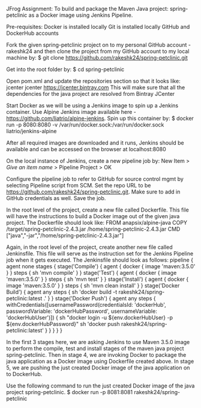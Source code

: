 JFrog Assignment: To build and package the Maven Java project: spring-petclinic as a Docker image using Jenkins Pipeline.

Pre-requisites: 
Docker is installed locally
Git is installed locally
GitHub and DockerHub accounts


Fork the given spring-petclinic project on to my personal GitHub account - rakeshk24 and then clone the project from my GitHub account to my local machine by:
$ git clone https://github.com/rakeshk24/spring-petclinic.git

Get into the root folder by:
$ cd spring-petclinic

Open pom.xml and update the repositories section so that it looks like:
<repositories>
 <repository>
   <id>jcenter</id>
   <name>jcenter</name>
   <url>https://jcenter.bintray.com</url>
 </repository>
</repositories>
This will make sure that all the dependencies for the java project are resolved from Bintray JCenter

Start Docker as we will be using a Jenkins image to spin up a Jenkins container. Use Alpine Jenkins image available here - https://github.com/liatrio/alpine-jenkins. Spin up this container by:
$ docker run -p 8080:8080 -v /var/run/docker.sock:/var/run/docker.sock liatrio/jenkins-alpine

After all required images are downloaded and it runs, Jenkins should be available and can be accessed on the browser at localhost:8080

On the local instance of Jenkins, create a new pipeline job by:
New Item > *Give an item name* > Pipeline Project > OK

Configure the pipeline job to refer to GitHub for source control mgmt by selecting Pipeline script from SCM. Set the repo URL to be https://github.com/rakeshk24/spring-petclinic.git. Make sure to add in GitHub credentials as well. Save the job.

In the root level of the project, create a new file called Dockerfile. This file will have the instructions to build a Docker image out of the given java project. The Dockerfile should look like:
FROM anapsix/alpine-java
COPY /target/spring-petclinic-2.4.3.jar /home/spring-petclinic-2.4.3.jar
CMD ["java","-jar","/home/spring-petclinic-2.4.3.jar"]

Again, in the root level of the project, create another new file called Jenkinsfile. This file will serve as the instruction set for the Jenkins Pipeline job when it gets executed. The Jenkinsfile should look as follows:
pipeline {
   agent none
   stages {
        stage('Compile') {
            agent {
                docker {
                    image 'maven:3.5.0'
                }
            }
            steps {
                sh 'mvn compile'
            }
        }
       stage('Test') {
           agent {
               docker {
                   image 'maven:3.5.0'
               }
           }
           steps {
               sh 'mvn test'
           }
       }
       stage('Install') {
           agent {
               docker {
                   image 'maven:3.5.0'
               }
           }
           steps {
               sh 'mvn clean install'
           }
       }
       stage('Docker Build') {
           agent any
           steps {
               sh 'docker build -t rakeshk24/spring-petclinic:latest .'
           }
       }
       stage('Docker Push') {
           agent any
           steps {
               withCredentials([usernamePassword(credentialsId: 'dockerHub', passwordVariable: 'dockerHubPassword', usernameVariable: 'dockerHubUser')]) {
                   sh "docker login -u ${env.dockerHubUser} -p ${env.dockerHubPassword}"
                   sh 'docker push rakeshk24/spring-petclinic:latest'
               }
           }
       }
   }
}

In the first 3 stages here, we are asking Jenkins to use Maven 3.5.0 image to perform the compile, test and install stages of the maven java project spring-petclinic. Then in stage 4, we are invoking Docker to package the java application as a Docker image using Dockerfile created above. In stage 5, we are pushing the just created Docker image of the java application on to DockerHub.

Use the following command to run the just created Docker image of the java project spring-petclinic.
$ docker run -p 8081:8081 rakeshk24/spring-petclinic


